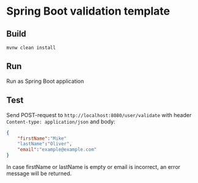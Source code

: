 # Spring Boot validation template

## Build
`mvnw clean install`

## Run
Run as Spring Boot application

## Test
Send POST-request to `http://localhost:8080/user/validate`
with header `Content-type: application/json`
and body:
```json
{
    "firstName":"Mike"
    "lastName":"Oliver",
    "email":"example@example.com"
}
```
In case firstName or lastName is empty or email is incorrect, an error message will be returned.